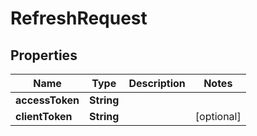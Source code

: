 
# RefreshRequest

## Properties
Name | Type | Description | Notes
------------ | ------------- | ------------- | -------------
**accessToken** | **String** |  | 
**clientToken** | **String** |  |  [optional]



